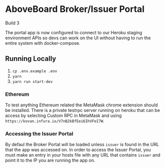 # AboveBoard Broker/Issuer Portal

Build 3

The portal app is now configured to connect to our Heroku staging environment APIs so devs can work on the UI without having to run the entire system with docker-compose.



## Running Locally

1. `cp .env.example .env`
2. `yarn`
3. `yarn run start-dev`

### Ethereum

To test anything Ethereum related the MetaMask chrome extension should be installed.  There is a private testrpc server running on heroku that can be access by selecting Custom RPC in MetaMask and using `https://kovan.infura.io/V7nB2kBfEei6IhVFeI7W`.


### Accessing the Issuer Portal

By defaul the Broker Portal will be loaded unless `issuer` is found in the URL that the app was accessed on.  In order to access the Issuer Portal, you must make an entry in your hosts file with any URL that contains `issuer` and point it to the IP you are running the app on.


